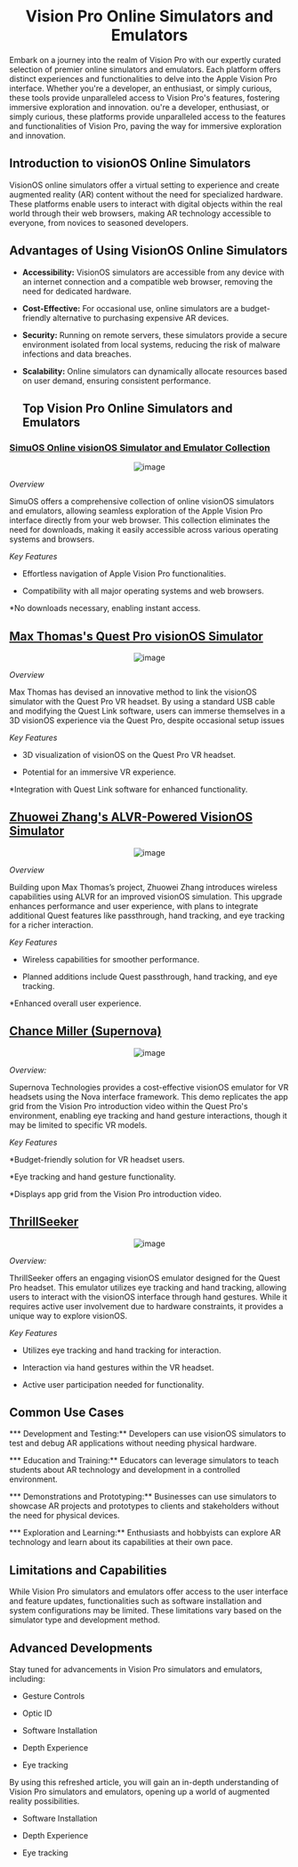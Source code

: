 
<div align="center">

# Vision Pro Online Simulators and Emulators
 
</div>

Embark on a journey into the realm of Vision Pro with our expertly curated selection of premier online simulators and emulators. Each platform offers distinct experiences and functionalities to delve into the Apple Vision Pro interface. Whether you're a developer, an enthusiast, or simply curious, these tools provide unparalleled access to Vision Pro's features, fostering immersive exploration and innovation.
ou're a developer, enthusiast, or simply curious, these platforms provide unparalleled access to the features and functionalities of Vision Pro, paving the way for immersive exploration and innovation.

## Introduction to visionOS Online Simulators

VisionOS online simulators offer a virtual setting to experience and create augmented reality (AR) content without the need for specialized hardware. These platforms enable users to interact with digital objects within the real world through their web browsers, making AR technology accessible to everyone, from novices to seasoned developers.

## Advantages of Using VisionOS Online Simulators

* **Accessibility:** VisionOS simulators are accessible from any device with an internet connection and a compatible web browser, removing the need for dedicated hardware.

* **Cost-Effective:** For occasional use, online simulators are a budget-friendly alternative to purchasing expensive AR devices.

* **Security:** Running on remote servers, these simulators provide a secure environment isolated from local systems, reducing the risk of malware infections and data breaches.

* **Scalability:** Online simulators can dynamically allocate resources based on user demand, ensuring consistent performance.

  ## Top Vision Pro Online Simulators and Emulators

### [SimuOS Online visionOS Simulator and Emulator Collection](https://simuos.com/visionos/)

<div align="center">

![image](https://github.com/Emmajo2022/visionOS-online-Simulator/assets/169425726/a988b9f9-4173-40a7-b464-202a39dd204f)
 
</div>

*Overview*

 SimuOS offers a comprehensive collection of online visionOS simulators and emulators, allowing seamless exploration of the Apple Vision Pro interface directly from your web browser. This collection eliminates the need for downloads, making it easily accessible across various operating systems and browsers.

*Key Features*

* Effortless navigation of Apple Vision Pro functionalities.
  
* Compatibility with all major operating systems and web browsers.
  
*No downloads necessary, enabling instant access.

## [Max Thomas's Quest Pro visionOS Simulator](https://www.youtube.com/watch?v=-ILkA3eqyXo&t=6s)

<div align="center">

![image](https://github.com/Emmajo2022/visionOS-online-Simulator/assets/169425726/90133a25-2b84-4f97-b421-1a88879727f6)

</div>

*Overview*

 Max Thomas has devised an innovative method to link the visionOS simulator with the Quest Pro VR headset. By using a standard USB cable and modifying the Quest Link software, users can immerse themselves in a 3D visionOS experience via the Quest Pro, despite occasional setup issues

*Key Features*

* 3D visualization of visionOS on the Quest Pro VR headset.
  
* Potential for an immersive VR experience.
  
*Integration with Quest Link software for enhanced functionality.

## [Zhuowei Zhang's ALVR-Powered VisionOS Simulator](https://twitter.com/zhuowei/status/1678226947560579072?ref_src=twsrc%5Etfw%7Ctwcamp%5Etweetembed%7Ctwterm%5E1678226947560579072%7Ctwgr%5Ea4485fbddeb8d5d88a6b373de4b73d7a28f1b984%7Ctwcon%5Es1_&ref_url=https%3A%2F%2Fsilzee.com%2Fvisionos-simulator%2F)

<div align="center">

![image](https://github.com/Emmajo2022/visionOS-online-Simulator/assets/169425726/27b15423-4637-40ef-9e15-55f59d901b35)

</div>

*Overview*

Building upon Max Thomas’s project, Zhuowei Zhang introduces wireless capabilities using ALVR for an improved visionOS simulation. This upgrade enhances performance and user experience, with plans to integrate additional Quest features like passthrough, hand tracking, and eye tracking for a richer interaction.

*Key Features*

* Wireless capabilities for smoother performance.
  
* Planned additions include Quest passthrough, hand tracking, and eye tracking.
  
*Enhanced overall user experience.

## [Chance Miller (Supernova)](https://www.youtube.com/watch?v=NggUSn7UmDI)

<div align="center">

![image](https://github.com/Emmajo2022/visionOS-online-Simulator/assets/169425726/74e884dc-f33e-4266-a099-69d23181b647)

</div>

*Overview:*

Supernova Technologies provides a cost-effective visionOS emulator for VR headsets using the Nova interface framework. This demo replicates the app grid from the Vision Pro introduction video within the Quest Pro's environment, enabling eye tracking and hand gesture interactions, though it may be limited to specific VR models.

*Key Features*

*Budget-friendly solution for VR headset users.

*Eye tracking and hand gesture functionality.

*Displays app grid from the Vision Pro introduction video.


## [ThrillSeeker](https://www.youtube.com/watch?v=rjyUuLR8zoo)

<div align="center">

![image](https://github.com/Emmajo2022/visionOS-online-Simulator/assets/169425726/27d6b9f8-2f7b-4280-8320-ea1fdb2d153b)

</div>

*Overview:*

ThrillSeeker offers an engaging visionOS emulator designed for the Quest Pro headset. This emulator utilizes eye tracking and hand tracking, allowing users to interact with the visionOS interface through hand gestures. While it requires active user involvement due to hardware constraints, it provides a unique way to explore visionOS.

*Key Features*

* Utilizes eye tracking and hand tracking for interaction.
  
* Interaction via hand gestures within the VR headset.
  
* Active user participation needed for functionality.

## Common Use Cases

*** Development and Testing:** Developers can use visionOS simulators to test and debug AR applications without needing physical hardware.

*** Education and Training:** Educators can leverage simulators to teach students about AR technology and development in a controlled environment.

*** Demonstrations and Prototyping:** Businesses can use simulators to showcase AR projects and prototypes to clients and stakeholders without the need for physical devices.

*** Exploration and Learning:** Enthusiasts and hobbyists can explore AR technology and learn about its capabilities at their own pace.


## Limitations and Capabilities

While Vision Pro simulators and emulators offer access to the user interface and feature updates, functionalities such as software installation and system configurations may be limited. These limitations vary based on the simulator type and development method.

## Advanced Developments

Stay tuned for advancements in Vision Pro simulators and emulators, including:

* Gesture Controls
  
* Optic ID
  
* Software Installation
  
* Depth Experience
  
* Eye tracking
  
By using this refreshed article, you will gain an in-depth understanding of Vision Pro simulators and emulators, opening up a world of augmented reality possibilities.

* Software Installation

* Depth Experience

* Eye tracking
